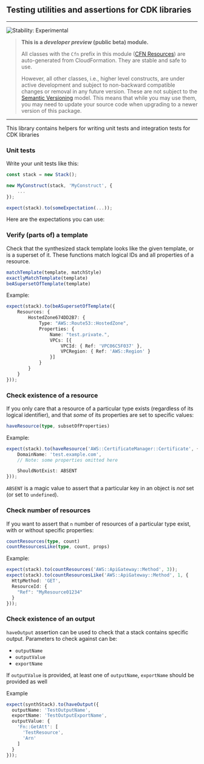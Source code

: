 ## Testing utilities and assertions for CDK libraries
<!--BEGIN STABILITY BANNER-->

---

![Stability: Experimental](https://img.shields.io/badge/stability-Experimental-important.svg?style=for-the-badge)

> **This is a _developer preview_ (public beta) module.**
>
> All classes with the `Cfn` prefix in this module ([CFN Resources](https://docs.aws.amazon.com/cdk/latest/guide/constructs.html#constructs_lib))
> are auto-generated from CloudFormation. They are stable and safe to use.
>
> However, all other classes, i.e., higher level constructs, are under active development and subject to non-backward
> compatible changes or removal in any future version. These are not subject to the [Semantic Versioning](https://semver.org/) model.
> This means that while you may use them, you may need to update your source code when upgrading to a newer version of this package.

---
<!--END STABILITY BANNER-->

This library contains helpers for writing unit tests and integration tests for CDK libraries

### Unit tests

Write your unit tests like this:

```ts
const stack = new Stack();

new MyConstruct(stack, 'MyConstruct', {
    ...
});

expect(stack).to(someExpectation(...));
```

Here are the expectations you can use:

### Verify (parts of) a template

Check that the synthesized stack template looks like the given template, or is a superset of it. These functions match logical IDs and all properties of a resource.

```ts
matchTemplate(template, matchStyle)
exactlyMatchTemplate(template)
beASupersetOfTemplate(template)
```

Example:

```ts
expect(stack).to(beASupersetOfTemplate({
    Resources: {
        HostedZone674DD2B7: {
            Type: "AWS::Route53::HostedZone",
            Properties: {
                Name: "test.private.",
                VPCs: [{
                    VPCId: { Ref: 'VPC06C5F037' },
                    VPCRegion: { Ref: 'AWS::Region' }
                }]
            }
        }
    }
}));
```


### Check existence of a resource

If you only care that a resource of a particular type exists (regardless of its logical identifier), and that *some* of its properties are set to specific values:

```ts
haveResource(type, subsetOfProperties)
```

Example:

```ts
expect(stack).to(haveResource('AWS::CertificateManager::Certificate', {
    DomainName: 'test.example.com',
    // Note: some properties omitted here

    ShouldNotExist: ABSENT
}));
```

`ABSENT` is a magic value to assert that a particular key in an object is *not* set (or set to `undefined`).

### Check number of resources

If you want to assert that `n` number of resources of a particular type exist, with or without specific properties:

```ts
countResources(type, count)
countResourcesLike(type, count, props)
```

Example:

```ts
expect(stack).to(countResources('AWS::ApiGateway::Method', 3));
expect(stack).to(countResourcesLike('AWS::ApiGateway::Method', 1, {
  HttpMethod: 'GET',
  ResourceId: {
    "Ref": "MyResource01234"
  }
}));
```

### Check existence of an output
`haveOutput` assertion can be used to check that a stack contains specific output.
Parameters to check against can be:
- `outputName`
- `outputValue`
- `exportName`

If `outputValue` is provided, at least one of `outputName`, `exportName` should be provided as well

Example
```ts
expect(synthStack).to(haveOutput({
  outputName: 'TestOutputName',
  exportName: 'TestOutputExportName',
  outputValue: {
    'Fn::GetAtt': [
      'TestResource',
      'Arn'
    ]
  }
}));
```
